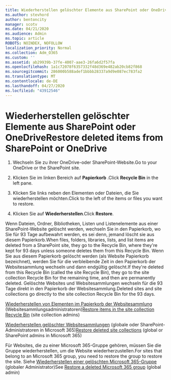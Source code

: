 ```yaml
---
title: Wiederherstellen gelöschter Elemente aus SharePoint oder OneDrive
ms.author: stevhord
author: bentoncity
manager: scotv
ms.date: 04/21/2020
ms.audience: Admin
ms.topic: article
ROBOTS: NOINDEX, NOFOLLOW
localization_priority: Normal
ms.collection: Adm_O365
ms.custom: ''
ms.assetid: ab29939b-37fe-4007-aae3-26fa6d2f57fa
ms.openlocfilehash: 1a1c72078f6357332f48d369e482ab20cb82f868
ms.sourcegitcommit: 286000b588adef1bbbb28337a9d9e087ec783fa2
ms.translationtype: MT
ms.contentlocale: de-DE
ms.lasthandoff: 04/27/2020
ms.locfileid: "43912546"
---
```

# <a name="restore-deleted-items-from-sharepoint-or-onedrive"></a><span data-ttu-id="a780d-102">Wiederherstellen gelöschter Elemente aus SharePoint oder OneDrive</span><span class="sxs-lookup"><span data-stu-id="a780d-102">Restore deleted items from SharePoint or OneDrive</span></span>

1. <span data-ttu-id="a780d-103">Wechseln Sie zu ihrer OneDrive-oder SharePoint-Website.</span><span class="sxs-lookup"><span data-stu-id="a780d-103">Go to your OneDrive or the SharePoint site.</span></span>
    
2. <span data-ttu-id="a780d-104">Klicken Sie im linken Bereich auf **Papierkorb** .</span><span class="sxs-lookup"><span data-stu-id="a780d-104">Click **Recycle Bin** in the left pane.</span></span> 
    
3. <span data-ttu-id="a780d-105">Klicken Sie links neben den Elementen oder Dateien, die Sie wiederherstellen möchten.</span><span class="sxs-lookup"><span data-stu-id="a780d-105">Click to the left of the items or files you want to restore.</span></span>
    
4. <span data-ttu-id="a780d-106">Klicken Sie auf **Wiederherstellen**.</span><span class="sxs-lookup"><span data-stu-id="a780d-106">Click **Restore**.</span></span> 
    
<span data-ttu-id="a780d-107">Wenn Dateien, Ordner, Bibliotheken, Listen und Listenelemente aus einer SharePoint-Website gelöscht werden, wechseln Sie in den Papierkorb, wo Sie für 93 Tage aufbewahrt werden, es sei denn, jemand löscht sie aus diesem Papierkorb.</span><span class="sxs-lookup"><span data-stu-id="a780d-107">When files, folders, libraries, lists, and list items are deleted from a SharePoint site, they go to the Recycle Bin, where they're kept for 93 days unless someone deletes them from this Recycle Bin.</span></span> <span data-ttu-id="a780d-108">Wenn Sie aus diesem Papierkorb gelöscht werden (als Website Papierkorb bezeichnet), werden Sie für die verbleibende Zeit in den Papierkorb der Websitesammlung wechseln und dann endgültig gelöscht.</span><span class="sxs-lookup"><span data-stu-id="a780d-108">If they're deleted from this Recycle Bin (called the site Recycle Bin), they go to the site collection Recycle Bin for the remaining time, and then are permanently deleted.</span></span> <span data-ttu-id="a780d-109">Gelöschte Websites und Websitesammlungen wechseln für die 93 Tage direkt in den Papierkorb der Websitesammlung.</span><span class="sxs-lookup"><span data-stu-id="a780d-109">Deleted sites and site collections go directly to the site collection Recycle Bin for the 93 days.</span></span>
  
<span data-ttu-id="a780d-110">[Wiederherstellen von Elementen im Papierkorb der Websitesammlung](https://go.microsoft.com/fwlink/?linkid=867800) (Websitesammlungsadministratoren)</span><span class="sxs-lookup"><span data-stu-id="a780d-110">[Restore items in the site collection Recycle Bin](https://go.microsoft.com/fwlink/?linkid=867800) (site collection admins)</span></span> 
  
<span data-ttu-id="a780d-111">[Wiederherstellen gelöschter Websitesammlungen](https://go.microsoft.com/fwlink/?linkid=867660) (globale oder SharePoint-Administratoren in Microsoft 365)</span><span class="sxs-lookup"><span data-stu-id="a780d-111">[Restore deleted site collections](https://go.microsoft.com/fwlink/?linkid=867660) (global or SharePoint admins in Microsoft 365)</span></span> 
  
<span data-ttu-id="a780d-112">Für Websites, die zu einer Microsoft 365-Gruppe gehören, müssen Sie die Gruppe wiederherstellen, um die Website wiederherzustellen.</span><span class="sxs-lookup"><span data-stu-id="a780d-112">For sites that belong to an Microsoft 365 group, you need to restore the group to restore the site.</span></span> <span data-ttu-id="a780d-113">Siehe [Wiederherstellen einer gelöschten Microsoft 365-Gruppe](https://go.microsoft.com/fwlink/?linkid=867802) (globaler Administrator)</span><span class="sxs-lookup"><span data-stu-id="a780d-113">See [Restore a deleted Microsoft 365 group](https://go.microsoft.com/fwlink/?linkid=867802) (global admin)</span></span> 
  

